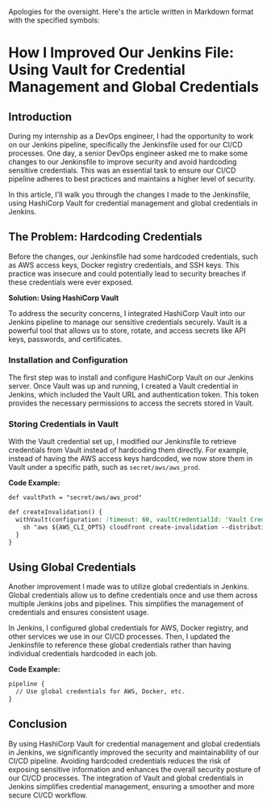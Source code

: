 Apologies for the oversight. Here's the article written in Markdown format with the specified symbols:

# How I Improved Our Jenkins File: Using Vault for Credential Management and Global Credentials

## Introduction

During my internship as a DevOps engineer, I had the opportunity to work on our Jenkins pipeline, specifically the Jenkinsfile used for our CI/CD processes. One day, a senior DevOps engineer asked me to make some changes to our Jenkinsfile to improve security and avoid hardcoding sensitive credentials. This was an essential task to ensure our CI/CD pipeline adheres to best practices and maintains a higher level of security.

In this article, I'll walk you through the changes I made to the Jenkinsfile, using HashiCorp Vault for credential management and global credentials in Jenkins.

## The Problem: Hardcoding Credentials

Before the changes, our Jenkinsfile had some hardcoded credentials, such as AWS access keys, Docker registry credentials, and SSH keys. This practice was insecure and could potentially lead to security breaches if these credentials were ever exposed.

**Solution: Using HashiCorp Vault**

To address the security concerns, I integrated HashiCorp Vault into our Jenkins pipeline to manage our sensitive credentials securely. Vault is a powerful tool that allows us to store, rotate, and access secrets like API keys, passwords, and certificates.

### Installation and Configuration

The first step was to install and configure HashiCorp Vault on our Jenkins server. Once Vault was up and running, I created a Vault credential in Jenkins, which included the Vault URL and authentication token. This token provides the necessary permissions to access the secrets stored in Vault.

### Storing Credentials in Vault

With the Vault credential set up, I modified our Jenkinsfile to retrieve credentials from Vault instead of hardcoding them directly. For example, instead of having the AWS access keys hardcoded, we now store them in Vault under a specific path, such as `secret/aws/aws_prod`.

**Code Example:**

```markdown
def vaultPath = "secret/aws/aws_prod"

def createInvalidation() {
  withVault(configuration: [timeout: 60, vaultCredentialId: 'Vault Credential', vaultUrl: 'https://vault.jiangren.com.au'], vaultSecrets: [[path: vaultPath, secretValues: [[vaultKey: 'AWS_ACCESS_KEY_ID'], [vaultKey: 'AWS_SECRET_ACCESS_KEY']]]]) {
    sh "aws ${AWS_CLI_OPTS} cloudfront create-invalidation --distribution-id ${DISTRIBUTION_ID} --paths ${PATHS_TO_INVALIDATE}"
  }
}
```

## Using Global Credentials

Another improvement I made was to utilize global credentials in Jenkins. Global credentials allow us to define credentials once and use them across multiple Jenkins jobs and pipelines. This simplifies the management of credentials and ensures consistent usage.

In Jenkins, I configured global credentials for AWS, Docker registry, and other services we use in our CI/CD processes. Then, I updated the Jenkinsfile to reference these global credentials rather than having individual credentials hardcoded in each job.

**Code Example:**

```markdown
pipeline {
  // Use global credentials for AWS, Docker, etc.
}
```

## Conclusion

By using HashiCorp Vault for credential management and global credentials in Jenkins, we significantly improved the security and maintainability of our CI/CD pipeline. Avoiding hardcoded credentials reduces the risk of exposing sensitive information and enhances the overall security posture of our CI/CD processes. The integration of Vault and global credentials in Jenkins simplifies credential management, ensuring a smoother and more secure CI/CD workflow.